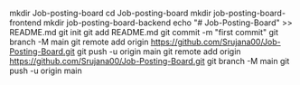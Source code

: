 mkdir Job-posting-board 
cd Job-posting-board 
mkdir job-posting-board-frontend 
mkdir job-posting-board-backend
echo "# Job-Posting-Board" >> README.md
git init
git add README.md
git commit -m "first commit"
git branch -M main
git remote add origin https://github.com/Srujana00/Job-Posting-Board.git
git push -u origin main
git remote add origin https://github.com/Srujana00/Job-Posting-Board.git
git branch -M main
git push -u origin main
